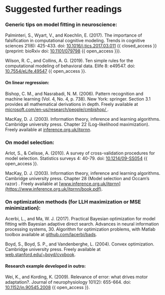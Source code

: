 # Suggested further readings 

### Generic tips on model fitting in neuroscience: 

Palminteri, S., Wyart, V., and Koechlin, E. (2017). The importance of falsification in computational cognitive modeling. Trends in cognitive sciences 21(6): 425-433. doi: [10.1016/j.tics.2017.03.011](https://doi.org/10.1016/j.tics.2017.03.011) {{ closed_access }} (preprint: bioRxiv doi: [10.1101/079798](https://doi.org/10.1101/079798) {{ open_access }}).

Wilson, R. C., and Collins, A. G. (2019). Ten simple rules for the computational modeling of behavioral data. Elife 8: e49547. doi: [10.7554/eLife.49547](https://doi.org/10.7554/eLife.49547) {{ open_access }}.

#### On linear regression: 

Bishop, C. M., and Nasrabadi, N. M. (2006). Pattern recognition and machine learning (Vol. 4, No. 4, p. 738). New York: springer. Section 3.1 provides all mathematical derivations in depth. Freely available at [microsoft.com/en-us/research/people/cmbishop/ ](https://www.microsoft.com/en-us/research/people/cmbishop/).

MacKay, D. J. (2003). Information theory, inference and learning algorithms. Cambridge university press. Chapter 22 (Log-likelihood maximization). Freely available at [inference.org.uk/itprnn](https://www.inference.org.uk/itprnn/book.pdf).

### On model selection: 

Arlot, S., & Celisse, A. (2010). A survey of cross-validation procedures for model selection. Statistics surveys 4: 40-79. doi: [10.1214/09-SS054](https://doi.org/10.1214/09-SS054) {{ open_access }}.

MacKay, D. J. (2003). Information theory, inference and learning algorithms. Cambridge university press. Chapter 28 (Model selection and Occam’s razor) . Freely available at [www.inference.org.uk/itprnn](https://www.inference.org.uk/itprnn/book.pdf).

### On optimization methods (for LLH maximization or MSE minimization): 

Acerbi, L., and Ma, W. J. (2017). Practical Bayesian optimization for model fitting with Bayesian adaptive direct search. Advances in neural information processing systems, 30. Algorithm for optimization problems, with Matlab toolbox available at [github.com/lacerbi/bads](https://github.com/lacerbi/bads).

Boyd, S., Boyd, S. P., and Vandenberghe, L. (2004). Convex optimization. Cambridge university press. Freely available at [web.stanford.edu/~boyd/cvxbook](https://web.stanford.edu/~boyd/cvxbook).

#### Research example developed in outro:

Wei, K., and Kording, K. (2009). Relevance of error: what drives motor adaptation?. Journal of neurophysiology 101(2): 655-664. doi: [10.1152/jn.90545.2008](https://doi.org/10.1152/jn.90545.2008) {{ open_access }}.

